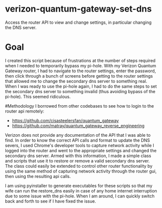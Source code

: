 # verizon-quantum-gateway-set-dns
Access the router API to view and change settings, in particular changing the DNS server.

# Goal 
I created this script because of frustrations at the number of steps required when I needed
to temporarily bypass my pi-hole.  With my Verizon Quantum Gateway router, I had to 
navigate to the router settings, enter the password, then click through a bunch of screens
before getting to the router settings that allowed me to change the secondary dns server to
something real.  When I was ready to use the pi-hole again, I had to do the same steps to
set the secondary dns server to something invalid (thus avoiding bypass of the pi-hole).
This seemed ridiculous.

#Methodology
I borrowed from other codebases to see how to login to the router api remotely:
  - https://github.com/cisasteelersfan/quantum_gateway
  - https://github.com/matray/quantum_gateway_reverse_engineering
  
Verizon does not provide any documentation of the API that I was able to find.  In order
to know the correct API calls and format to update the DNS severs, I used Chrome's 
developer tools to capture network activity while I logged into the router and went to
the appropriate settings and changed the secondary dns server.  Armed with this information,
I made a simple class and scripts that use it to restore or remove a valid secondary
dns server.  The class could easily be extended to control other router functionality by
using the same method of capturing network activity through the router gui, then using the
resulting api calls.

I am using pyinstaller to generate executables for these scripts so that my wife can run
the restore_dns easily in case of any home internet interruption due to some issue with the
pi-hole.  When I am around, I can quickly switch back and forth to see if I have fixed the issue.
